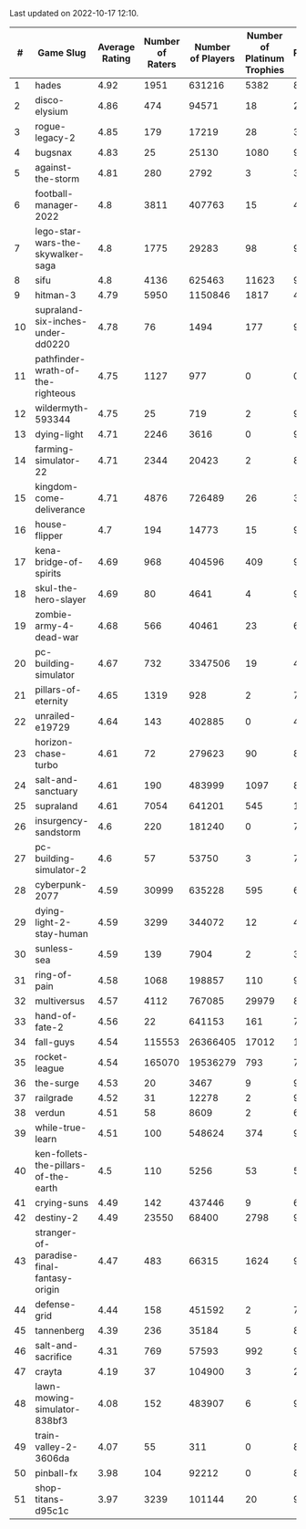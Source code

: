 Last updated on 2022-10-17 12:10.


|#|Game Slug|Average Rating|Number of Raters|Number of Players|Number of Platinum Trophies|Max Rarity (%)|
|---|---|---|---|---|---|---|
|1|hades|4.92|1951|631216|5382|89|
|2|disco-elysium|4.86|474|94571|18|28|
|3|rogue-legacy-2|4.85|179|17219|28|36|
|4|bugsnax|4.83|25|25130|1080|97|
|5|against-the-storm|4.81|280|2792|3|39|
|6|football-manager-2022|4.8|3811|407763|15|48|
|7|lego-star-wars-the-skywalker-saga|4.8|1775|29283|98|98|
|8|sifu|4.8|4136|625463|11623|96|
|9|hitman-3|4.79|5950|1150846|1817|48|
|10|supraland-six-inches-under-dd0220|4.78|76|1494|177|99|
|11|pathfinder-wrath-of-the-righteous|4.75|1127|977|0|0.1|
|12|wildermyth-593344|4.75|25|719|2|90|
|13|dying-light|4.71|2246|3616|0|98|
|14|farming-simulator-22|4.71|2344|20423|2|83|
|15|kingdom-come-deliverance|4.71|4876|726489|26|30|
|16|house-flipper|4.7|194|14773|15|93|
|17|kena-bridge-of-spirits|4.69|968|404596|409|94|
|18|skul-the-hero-slayer|4.69|80|4641|4|96|
|19|zombie-army-4-dead-war|4.68|566|40461|23|66|
|20|pc-building-simulator|4.67|732|3347506|19|47|
|21|pillars-of-eternity|4.65|1319|928|2|79|
|22|unrailed-e19729|4.64|143|402885|0|40|
|23|horizon-chase-turbo|4.61|72|279623|90|83|
|24|salt-and-sanctuary|4.61|190|483999|1097|83|
|25|supraland|4.61|7054|641201|545|100|
|26|insurgency-sandstorm|4.6|220|181240|0|7|
|27|pc-building-simulator-2|4.6|57|53750|3|70|
|28|cyberpunk-2077|4.59|30999|635228|595|61|
|29|dying-light-2-stay-human|4.59|3299|344072|12|47|
|30|sunless-sea|4.59|139|7904|2|37|
|31|ring-of-pain|4.58|1068|198857|110|97|
|32|multiversus|4.57|4112|767085|29979|80|
|33|hand-of-fate-2|4.56|22|641153|161|72|
|34|fall-guys|4.54|115553|26366405|17012|1|
|35|rocket-league|4.54|165070|19536279|793|74|
|36|the-surge|4.53|20|3467|9|94|
|37|railgrade|4.52|31|12278|2|98|
|38|verdun|4.51|58|8609|2|68|
|39|while-true-learn|4.51|100|548624|374|93|
|40|ken-follets-the-pillars-of-the-earth|4.5|110|5256|53|55|
|41|crying-suns|4.49|142|437446|9|65|
|42|destiny-2|4.49|23550|68400|2798|97|
|43|stranger-of-paradise-final-fantasy-origin|4.47|483|66315|1624|98|
|44|defense-grid|4.44|158|451592|2|79|
|45|tannenberg|4.39|236|35184|5|80|
|46|salt-and-sacrifice|4.31|769|57593|992|91|
|47|crayta|4.19|37|104900|3|23|
|48|lawn-mowing-simulator-838bf3|4.08|152|483907|6|90|
|49|train-valley-2-3606da|4.07|55|311|0|88|
|50|pinball-fx|3.98|104|92212|0|86|
|51|shop-titans-d95c1c|3.97|3239|101144|20|98|
